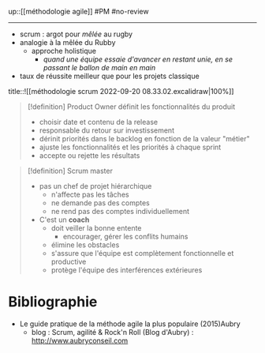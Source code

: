 up::[[méthodologie agile]]
#PM #no-review 

----

 - scrum : argot pour _mêlée_ au rugby
 - analogie à la mêlée du Rubby
     - approche holistique 
         - _quand une équipe essaie d'avancer en restant unie, en se passant le ballon de main en main_
 - taux de réussite meilleur que pour les projets classique

title::![[méthodologie scrum 2022-09-20 08.33.02.excalidraw|100%]]

> [!definition] Product Owner
> définit les fonctionnalités du produit
>  - choisir date et contenu de la release
>  - responsable du retour sur investissement
>  - dérinit priorités dans le backlog en fonction de la valeur "métier"
>  - ajuste les fonctionnalités et les priorités à chaque sprint
>  - accepte ou rejette les résultats

> [!definition] Scrum master
>  - pas un chef de projet hiérarchique
>      - n'affecte pas les tâches
>      - ne demande pas des comptes
>      - ne rend pas des comptes individuellement
>  - C'est un **coach**
>      - doit veiller la bonne entente
>          - encourager, gérer les conflits humains
>      - élimine les obstacles
>      - s'assure que l'équipe est complètement fonctionnelle et productive
>      - protège l'équipe des interférences extérieures



# Bibliographie
 - Le guide pratique de la méthode agile la plus populaire (2015)Aubry
     - blog : Scrum, agilité & Rock'n Roll (Blog d'Aubry) : http://www.aubryconseil.com
